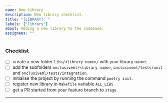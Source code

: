 ```yaml
---
name: New Library
description: New library checklist.
title: "[LIBRARY]: "
labels: ["library"]
about: Adding a new library to the codebase.
assignees: ""
---
```


### **Checklist**

- [ ] create a new folder `libs/<library name>/` with your library name.
- [ ] add the subfolders `onclusiveml/<library name>`, `onclusiveml/tests/unit` and `onclusiveml/tests/integration`.
- [ ] initialise the project by running the command `poetry init`.
- [ ] register new library in `Makefile` variable `ALL_LIBS`
- [ ] get a PR started from your feature branch to `stage`

---
